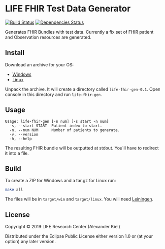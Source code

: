 # LIFE FHIR Test Data Generator

[![Build Status](https://travis-ci.org/life-research/life-fhir-gen.svg?branch=master)](https://travis-ci.org/life-research/life-fhir-gen)
[![Dependencies Status](https://versions.deps.co/life-research/life-fhir-gen/status.svg)](https://versions.deps.co/life-research/life-fhir-gen)

Generates FHIR Bundles with test data. Currently a fix set of FHIR patient and Observation resources are generated.

## Install

Download an archive for your OS:

* [Windows](https://github.com/life-research/life-fhir-gen/releases/download/v0.1/life-fhir-gen-0.1.zip)
* [Linux](https://github.com/life-research/life-fhir-gen/releases/download/v0.1/life-fhir-gen-0.1.tar.gz)

Unpack the archive. It will create a directory called `life-fhir-gen-0.1`. Open console in this directory and run `life-fhir-gen`.

## Usage

```
Usage: life-fhir-gen [-n num] [-s start -n num]
  -s, --start START  Patient index to start.
  -n, --num NUM      Number of patients to generate.
  -v, --version
  -h, --help
```

The resulting FHIR bundle will be outputted at stdout. You'll have to redirect it into a file.

## Build

To create a ZIP for Windows and a tar.gz for Linux run:

```bash
make all
```

The files will be in `target/win` and `target/linux`. You will need [Leiningen][1].

## License

Copyright © 2019 LIFE Research Center (Alexander Kiel)

Distributed under the Eclipse Public License either version 1.0 or (at
your option) any later version.

[1]: <https://leiningen.org>
